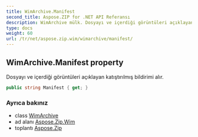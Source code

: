 ```yaml
---
title: WimArchive.Manifest
second_title: Aspose.ZIP for .NET API Referansı
description: WimArchive mülk. Dosyayı ve içerdiği görüntüleri açıklayan katıştırılmış bildirimi alır.
type: docs
weight: 60
url: /tr/net/aspose.zip.wim/wimarchive/manifest/
---
```

## WimArchive.Manifest property

Dosyayı ve içerdiği görüntüleri açıklayan katıştırılmış bildirimi alır.

```csharp
public string Manifest { get; }
```

### Ayrıca bakınız

* class [WimArchive](../)
* ad alanı [Aspose.Zip.Wim](../../wimarchive/)
* toplantı [Aspose.Zip](../../../)


